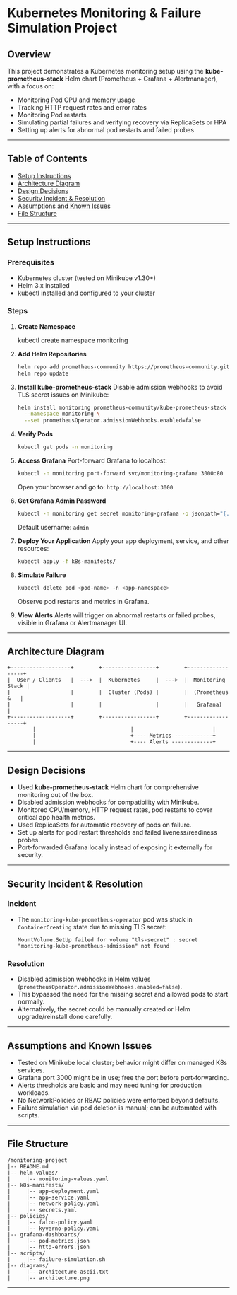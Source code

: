 # Kubernetes Monitoring & Failure Simulation Project

## Overview

This project demonstrates a Kubernetes monitoring setup using the **kube-prometheus-stack** Helm chart (Prometheus + Grafana + Alertmanager), with a focus on:

- Monitoring Pod CPU and memory usage
- Tracking HTTP request rates and error rates
- Monitoring Pod restarts
- Simulating partial failures and verifying recovery via ReplicaSets or HPA
- Setting up alerts for abnormal pod restarts and failed probes

---

## Table of Contents

- [Setup Instructions](#setup-instructions)
- [Architecture Diagram](#architecture-diagram)
- [Design Decisions](#design-decisions)
- [Security Incident & Resolution](#security-incident--resolution)
- [Assumptions and Known Issues](#assumptions-and-known-issues)
- [File Structure](#file-structure)

---

## Setup Instructions

### Prerequisites

- Kubernetes cluster (tested on Minikube v1.30+)
- Helm 3.x installed
- kubectl installed and configured to your cluster

### Steps

1. **Create Namespace**

   kubectl create namespace monitoring


2. **Add Helm Repositories**

   ```bash
   helm repo add prometheus-community https://prometheus-community.github.io/helm-charts
   helm repo update
   ```

3. **Install kube-prometheus-stack**
   Disable admission webhooks to avoid TLS secret issues on Minikube:

   ```bash
   helm install monitoring prometheus-community/kube-prometheus-stack \
     --namespace monitoring \
     --set prometheusOperator.admissionWebhooks.enabled=false
   ```

4. **Verify Pods**

   ```bash
   kubectl get pods -n monitoring
   ```

5. **Access Grafana**
   Port-forward Grafana to localhost:

   ```bash
   kubectl -n monitoring port-forward svc/monitoring-grafana 3000:80
   ```

   Open your browser and go to: `http://localhost:3000`

6. **Get Grafana Admin Password**

   ```bash
   kubectl -n monitoring get secret monitoring-grafana -o jsonpath="{.data.admin-password}" | base64 --decode ; echo
   ```

   Default username: `admin`

7. **Deploy Your Application**
   Apply your app deployment, service, and other resources:

   ```bash
   kubectl apply -f k8s-manifests/
   ```

8. **Simulate Failure**

   ```bash
   kubectl delete pod <pod-name> -n <app-namespace>
   ```

   Observe pod restarts and metrics in Grafana.

9. **View Alerts**
   Alerts will trigger on abnormal restarts or failed probes, visible in Grafana or Alertmanager UI.

---

## Architecture Diagram

```
+-------------------+        +-----------------+        +------------------+
|  User / Clients   |  --->  |  Kubernetes     |  --->  |  Monitoring Stack |
|                   |        |  Cluster (Pods) |        |  (Prometheus &   |
|                   |        |                 |        |   Grafana)       |
+-------------------+        +-----------------+        +------------------+
        |                              |                         |
        |                              +---- Metrics ------------+
        |                              +---- Alerts -------------+
```

---

## Design Decisions

* Used **kube-prometheus-stack** Helm chart for comprehensive monitoring out of the box.
* Disabled admission webhooks for compatibility with Minikube.
* Monitored CPU/memory, HTTP request rates, pod restarts to cover critical app health metrics.
* Used ReplicaSets for automatic recovery of pods on failure.
* Set up alerts for pod restart thresholds and failed liveness/readiness probes.
* Port-forwarded Grafana locally instead of exposing it externally for security.

---

## Security Incident & Resolution

### Incident

* The `monitoring-kube-prometheus-operator` pod was stuck in `ContainerCreating` state due to missing TLS secret:

  ```
  MountVolume.SetUp failed for volume "tls-secret" : secret "monitoring-kube-prometheus-admission" not found
  ```

### Resolution

* Disabled admission webhooks in Helm values (`prometheusOperator.admissionWebhooks.enabled=false`).
* This bypassed the need for the missing secret and allowed pods to start normally.
* Alternatively, the secret could be manually created or Helm upgrade/reinstall done carefully.

---

## Assumptions and Known Issues

* Tested on Minikube local cluster; behavior might differ on managed K8s services.
* Grafana port 3000 might be in use; free the port before port-forwarding.
* Alerts thresholds are basic and may need tuning for production workloads.
* No NetworkPolicies or RBAC policies were enforced beyond defaults.
* Failure simulation via pod deletion is manual; can be automated with scripts.

---

## File Structure

```
/monitoring-project
|-- README.md
|-- helm-values/
|     |-- monitoring-values.yaml
|-- k8s-manifests/
|     |-- app-deployment.yaml
|     |-- app-service.yaml
|     |-- network-policy.yaml
|     |-- secrets.yaml
|-- policies/
|     |-- falco-policy.yaml
|     |-- kyverno-policy.yaml
|-- grafana-dashboards/
|     |-- pod-metrics.json
|     |-- http-errors.json
|-- scripts/
|     |-- failure-simulation.sh
|-- diagrams/
|     |-- architecture-ascii.txt
|     |-- architecture.png
```

---
